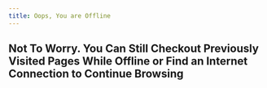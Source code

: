 ```yaml
---
title: Oops, You are Offline
---
```


## Not To Worry. You Can Still Checkout Previously Visited Pages While Offline or Find an Internet Connection to Continue Browsing
